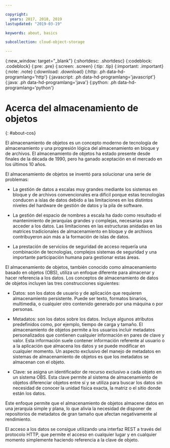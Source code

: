```yaml
---

copyright:
  years: 2017, 2018, 2019
lastupdated: "2019-03-19"

keywords: about, basics

subcollection: cloud-object-storage

---
```

{:new_window: target="_blank"}
{:shortdesc: .shortdesc}
{:codeblock: .codeblock}
{:pre: .pre}
{:screen: .screen}
{:tip: .tip}
{:important: .important}
{:note: .note}
{:download: .download} 
{:http: .ph data-hd-programlang='http'} 
{:javascript: .ph data-hd-programlang='javascript'} 
{:java: .ph data-hd-programlang='java'} 
{:python: .ph data-hd-programlang='python'}

# Acerca del almacenamiento de objetos
{: #about-cos}

El almacenamiento de objetos es un concepto moderno de tecnología de almacenamiento y una progresión lógica del almacenamiento en bloque y de archivos. El almacenamiento de objetos ha estado presente desde finales de la década de 1990, pero ha ganado aceptación en el mercado en los últimos 10 años.

El almacenamiento de objetos se inventó para solucionar una serie de problemas:

*  La gestión de datos a escalas muy grandes mediante los sistemas en bloque y de archivos convencionales era difícil porque estas tecnologías conducen a islas de datos debido a las limitaciones en los distintos niveles del hardware de gestión de datos y la pila de software.

*  La gestión del espacio de nombres a escala ha dado como resultado el mantenimiento de jerarquías grandes y complejas, necesarias para acceder a los datos. Las limitaciones en las estructuras anidadas en las matrices tradicionales de almacenamiento en bloque y de archivos contribuyeron aún más a la formación de islas de datos.

*  La prestación de servicios de seguridad de acceso requería una combinación de tecnologías, complejos sistemas de seguridad y una importante participación humana para gestionar estas áreas.

El almacenamiento de objetos, también conocido como almacenamiento basado en objetos (OBS), utiliza un enfoque diferente para almacenar y hacer referencia a los datos. Los conceptos de almacenamiento de datos de objetos incluyen las tres construcciones siguientes:

*  Datos: son los datos de usuario y de aplicación que requieren almacenamiento persistente. Puede ser texto, formatos binarios, multimedia, o cualquier otro contenido generado por una máquina o por personas.

*  Metadatos: son los datos sobre los datos. Incluye algunos atributos predefinidos como, por ejemplo, tiempo de carga y tamaño. El almacenamiento de objetos permite a los usuarios incluir metadatos personalizados que contienen cualquier información en pares de clave y valor. Esta información suele contener información referente al usuario o a la aplicación que almacena los datos y se puede modificar en cualquier momento. Un aspecto exclusivo del manejo de metadatos en sistemas de almacenamiento de objetos es que los metadatos se almacenan con el objeto.

*  Clave: se asigna un identificador de recurso exclusivo a cada objeto en un sistema OBS. Esta clave permite al sistema de almacenamiento de objetos diferenciar objetos entre sí y se utiliza para buscar los datos sin necesidad de conocer la unidad física exacta, la matriz o el sitio donde están los datos.

Este enfoque permite que el almacenamiento de objetos almacene datos en una jerarquía simple y plana, lo que alivia la necesidad de disponer de repositorios de metadatos de gran tamaño que afectan negativamente al rendimiento.

El acceso a los datos se consigue utilizando una interfaz REST a través del protocolo HTTP, que permite el acceso en cualquier lugar y en cualquier momento simplemente haciendo referencia a la clave de objeto.
